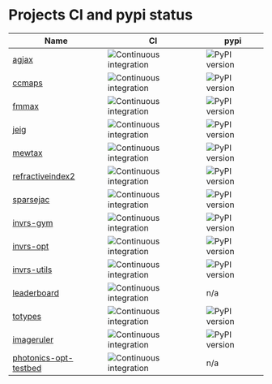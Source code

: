 # Projects CI and pypi status

| Name | CI | pypi |
| ---- | -- | ---- | 
| [agjax](https://github.com/mfschubert/agjax) | ![Continuous integration](https://github.com/mfschubert/agjax/actions/workflows/build-ci.yml/badge.svg) | ![PyPI version](https://img.shields.io/pypi/v/agjax) |
| [ccmaps](https://github.com/mfschubert/ccmaps) | ![Continuous integration](https://github.com/mfschubert/ccmaps/actions/workflows/build-ci.yml/badge.svg) |![PyPI version](https://img.shields.io/pypi/v/ccmaps) |
| [fmmax](https://github.com/mfschubert/fmmax) | ![Continuous integration](https://github.com/mfschubert/fmmax/actions/workflows/build-ci.yml/badge.svg) | ![PyPI version](https://img.shields.io/pypi/v/fmmax) |
| [jeig](https://github.com/mfschubert/jeig) | ![Continuous integration](https://github.com/mfschubert/jeig/actions/workflows/build-ci.yml/badge.svg) | ![PyPI version](https://img.shields.io/pypi/v/jeig) |
| [mewtax](https://github.com/mfschubert/mewtax) | ![Continuous integration](https://github.com/mfschubert/mewtax/actions/workflows/build-ci.yml/badge.svg) | ![PyPI version](https://img.shields.io/pypi/v/mewtax) |
| [refractiveindex2](https://github.com/mfschubert/refractiveindex2) | ![Continuous integration](https://github.com/mfschubert/refractiveindex2/actions/workflows/build-ci.yml/badge.svg) | ![PyPI version](https://img.shields.io/pypi/v/refractiveindex2) |
| [sparsejac](https://github.com/mfschubert/sparsejac) | ![Continuous integration](https://github.com/mfschubert/sparsejac/actions/workflows/build-ci.yml/badge.svg) | ![PyPI version](https://img.shields.io/pypi/v/sparsejac) |
| [invrs-gym](https://github.com/invrs-io/gym) | ![Continuous integration](https://github.com/invrs-io/gym/actions/workflows/build-ci.yml/badge.svg) | ![PyPI version](https://img.shields.io/pypi/v/invrs-gym) |
| [invrs-opt](https://github.com/invrs-io/opt) | ![Continuous integration](https://github.com/invrs-io/opt/actions/workflows/build-ci.yml/badge.svg) | ![PyPI version](https://img.shields.io/pypi/v/invrs-opt) |
| [invrs-utils](https://github.com/invrs-io/utils) | ![Continuous integration](https://github.com/invrs-io/utils/actions/workflows/build-ci.yml/badge.svg) | ![PyPI version](https://img.shields.io/pypi/v/invrs-utils) |
| [leaderboard](https://github.com/invrs-io/leaderboard) | ![Continuous integration](https://github.com/invrs-io/leaderboard/actions/workflows/build-ci.yml/badge.svg) | n/a |
| [totypes](https://github.com/invrs-io/totypes) | ![Continuous integration](https://github.com/invrs-io/totypes/actions/workflows/build-ci.yml/badge.svg) | ![PyPI version](https://img.shields.io/pypi/v/totypes) |
| [imageruler](https://github.com/nanocomp/imageruler) | ![Continuous integration](https://github.com/nanocomp/imageruler/actions/workflows/build-ci.yml/badge.svg) | ![PyPI version](https://img.shields.io/pypi/v/imageruler) |
| [photonics-opt-testbed](https://github.com/nanocomp/photonics-opt-testbed) | ![Continuous integration](https://github.com/NanoComp/photonics-opt-testbed/actions/workflows/measure_length_scales.yml/badge.svg) | n/a |
